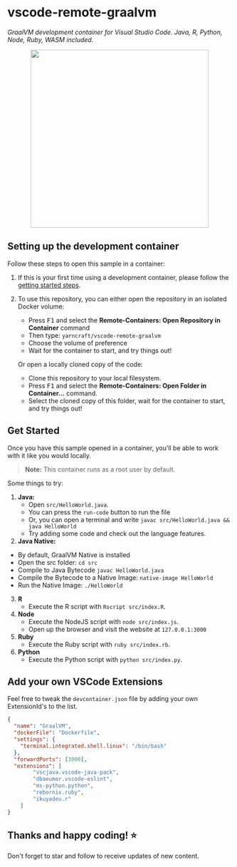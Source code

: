 # vscode-remote-graalvm
_GraalVM development container for Visual Studio Code. Java, R, Python, Node, Ruby, WASM included._

<div align="center"> 
    <img src='https://www.graalvm.org/docs/img/graalvm_architecture.png' width="400"/>
</div>

## Setting up the development container

Follow these steps to open this sample in a container:

1. If this is your first time using a development container, please follow the [getting started steps](https://aka.ms/vscode-remote/containers/getting-started).

2. To use this repository, you can either open the repository in an isolated Docker volume:

    - Press <kbd>F1</kbd> and select the **Remote-Containers: Open Repository in Container** command
    - Then type: <code>yarncraft/vscode-remote-graalvm</code>
    - Choose the volume of preference
    - Wait for the container to start, and try things out!

   Or open a locally cloned copy of the code:

   - Clone this repository to your local filesystem.
   - Press <kbd>F1</kbd> and select the **Remote-Containers: Open Folder in Container...** command.
   - Select the cloned copy of this folder, wait for the container to start, and try things out!

## Get Started

Once you have this sample opened in a container, you'll be able to work with it like you would locally.

> **Note:** This container runs as a root user by default.

Some things to try:

1. **Java:**
   - Open `src/HelloWorld.java`.
   - You can press the <code>run-code</code> button to run the file
   - Or, you can open a terminal and write `javac src/HelloWorld.java && java HelloWorld`
   - Try adding some code and check out the language features.
2. **Java Native:** 
  - By default, GraalVM Native is installed
  - Open the src folder: `cd src`
  - Compile to Java Bytecode `javac HelloWorld.java`
  - Compile the Bytecode to a Native Image: `native-image HelloWorld`
  - Run the Native Image: `./HelloWorld`
3. **R**
   - Execute the R script with `Rscript src/index.R`.
4. **Node**
   - Execute the NodeJS script with `node src/index.js`.
   - Open up the browser and visit the website at `127.0.0.1:3000`
5. **Ruby**
   - Execute the Ruby script with `ruby src/index.rb`.
5. **Python**
   - Execute the Python script with `python src/index.py`.
   
   
## Add your own VSCode Extensions
Feel free to tweak the `devcontainer.json` file by adding your own ExtensionId's to the list.

```json
{
  "name": "GraalVM",
  "dockerFile": "Dockerfile",
  "settings": {
    "terminal.integrated.shell.linux": "/bin/bash"
  },
  "forwardPorts": [3000],
  "extensions": [
		"vscjava.vscode-java-pack", 
        "dbaeumer.vscode-eslint", 
        "ms-python.python", 
        "rebornix.ruby", 
        "ikuyadeu.r"
	]
}
```

## Thanks and happy coding! ⭐
Don't forget to star and follow to receive updates of new content.
